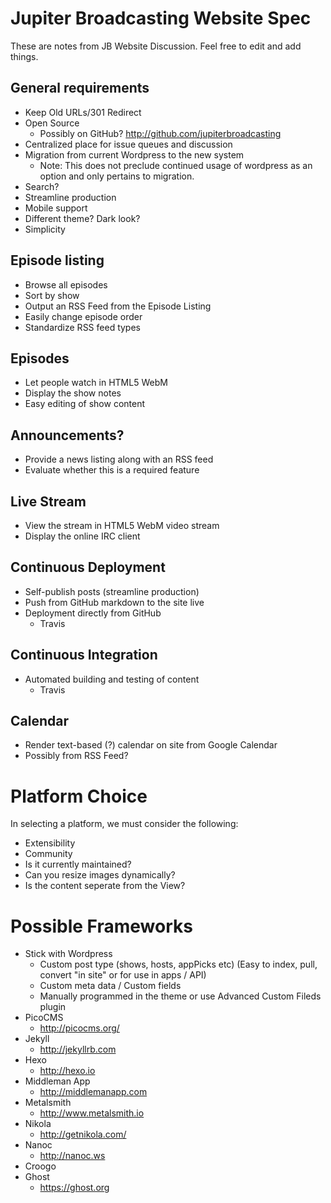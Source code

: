 # Jupiter Broadcasting Website Spec

These are notes from JB Website Discussion. Feel free to edit and add things.

## General requirements
* Keep Old URLs/301 Redirect
* Open Source
  * Possibly on GitHub? http://github.com/jupiterbroadcasting
* Centralized place for issue queues and discussion
* Migration from current Wordpress to the new system
  * Note: This does not preclude continued usage of wordpress as an option and only pertains to migration.
* Search?
* Streamline production
* Mobile support
* Different theme? Dark look?
* Simplicity

## Episode listing
* Browse all episodes
* Sort by show
* Output an RSS Feed from the Episode Listing
* Easily change episode order
* Standardize RSS feed types

## Episodes
* Let people watch in HTML5 WebM
* Display the show notes
* Easy editing of show content

## Announcements?
* Provide a news listing along with an RSS feed
* Evaluate whether this is a required feature

## Live Stream
* View the stream in HTML5 WebM video stream
* Display the online IRC client

## Continuous Deployment
* Self-publish posts (streamline production)
* Push from GitHub markdown to the site live
* Deployment directly from GitHub
  * Travis

## Continuous Integration
* Automated building and testing of content
  * Travis

## Calendar
* Render text-based (?) calendar on site from Google Calendar
* Possibly from RSS Feed?


# Platform Choice
In selecting a platform, we must consider the following:
* Extensibility
* Community
* Is it currently maintained?
* Can you resize images dynamically?
* Is the content seperate from the View?

# Possible Frameworks
* Stick with Wordpress
  * Custom post type (shows, hosts, appPicks etc) (Easy to index, pull, convert "in site" or for use in apps / API)
  * Custom meta data / Custom fields
  * Manually programmed in the theme or use Advanced Custom Fileds plugin
* PicoCMS
  *  http://picocms.org/
* Jekyll
  * http://jekyllrb.com
* Hexo
  * http://hexo.io
* Middleman App
  * http://middlemanapp.com
* Metalsmith
  * http://www.metalsmith.io
* Nikola
  * http://getnikola.com/
* Nanoc
  * http://nanoc.ws
* Croogo
* Ghost
  * https://ghost.org

